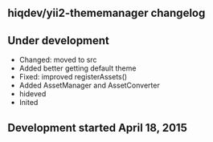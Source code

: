 hiqdev/yii2-thememanager changelog
----------------------------------

## Under development

- Changed: moved to src
- Added better getting default theme
- Fixed: improved registerAssets()
- Added AssetManager and AssetConverter
- hideved
- Inited

## Development started April 18, 2015

